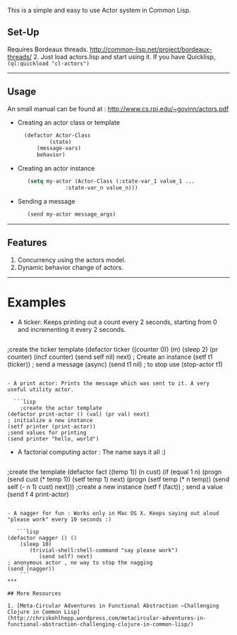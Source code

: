 This is a simple and easy to use Actor system in Common Lisp. 

## Set-Up

Requires Bordeaux threads. http://common-lisp.net/project/bordeaux-threads/ 2. Just load actors.lisp and start using it. 
If you have Quicklisp, ```(ql:quickload "cl-actors")```

***

## Usage 
An small manual can be found at : 
http://www.cs.rpi.edu/~govinn/actors.pdf

- Creating an actor class or template
  ```lisp
	(defactor Actor-Class
            (state)
	    (message-vars)
	    behavior)
	```

 - Creating an actor instance 
     ```lisp 
        (setq my-actor (Actor-Class (:state-var_1 value_1 ...
   	 	  	        :state-var_n value_n)))
	```

-  Sending a message
     ```lisp 
        (send my-actor message_args)
	```
***

## Features 

1. Concurrency using the actors model.
2. Dynamic behavior change of actors.

***

# Examples 

- A ticker: Keeps printing out a count every 2 seconds, starting from 0 and incrementing it every 2 seconds. 

  ```lisp
;create the ticker template
(defactor ticker ((counter 0)) (m) 
	     (sleep 2) (pr counter)
	        (incf counter) (send self nil) next)
; Create an instance
(setf t1 (ticker))
; send a message (async)
(send t1 nil)
; to stop use
(stop-actor t1)
```

- A print actor: Prints the message which was sent to it. A very useful utility actor. 

  ```lisp
	;create the actor template
(defactor print-actor () (val) (pr val) next)
; initialize a new instance
(setf printer (print-actor))
;send values for printing
(send printer "hello, world")
```

- A factorial computing actor : The name says it all :)

  ```lisp
;create the template
(defactor fact ((temp 1)) (n cust) 
	     (if (equal 1 n) 
	            (progn (send cust (* temp 1))
                      (setf temp 1) next)
		             (progn (setf temp (* n temp))
                      (send self (- n 1) cust) next)))
;create a new instance 
(setf f (fact))
; send a value
(send f 4 print-actor)
```

- A nagger for fun : Works only in Mac OS X. Keeps saying out aloud "please work" every 10 seconds :)

   ```lisp
(defactor nagger () () 
    (sleep 10)
       (trivial-shell:shell-command "say please work")
          (send self) next)
; anonymous actor , no way to stop the nagging 
(send (nagger))
	```
***

## More Resources

1. [Meta-Circular Adventures in Functional Abstraction –Challenging Clojure in Common Lisp] (http://chriskohlhepp.wordpress.com/metacircular-adventures-in-functional-abstraction-challenging-clojure-in-common-lisp/)

